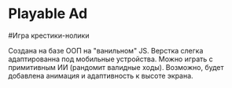 # Playable Ad
#Игра крестики-нолики

Создана на базе ООП на "ванильном" JS. Верстка слегка адаптированна под мобильные устройства.
Можно играть с примитивным ИИ (рандомит валидные ходы). Возможно, будет добавлена анимация и адаптивность к высоте экрана.

